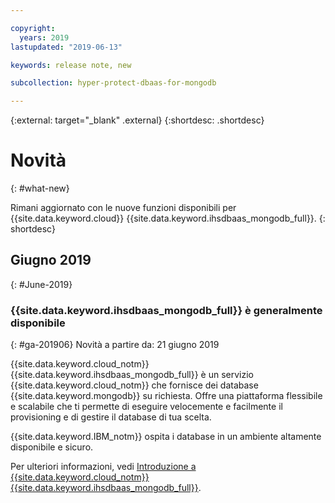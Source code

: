 ```yaml
---

copyright:
  years: 2019
lastupdated: "2019-06-13"

keywords: release note, new

subcollection: hyper-protect-dbaas-for-mongodb

---
```


{:external: target="_blank" .external}
{:shortdesc: .shortdesc}


# Novità 
{: #what-new}

Rimani aggiornato con le nuove funzioni disponibili per {{site.data.keyword.cloud}} {{site.data.keyword.ihsdbaas_mongodb_full}}.
{: shortdesc}

## Giugno 2019
{: #June-2019}

### {{site.data.keyword.ihsdbaas_mongodb_full}} è generalmente disponibile
{: #ga-201906}
Novità a partire da: 21 giugno 2019 

{{site.data.keyword.cloud_notm}} {{site.data.keyword.ihsdbaas_mongodb_full}} è un servizio {{site.data.keyword.cloud_notm}} che fornisce dei database {{site.data.keyword.mongodb}} su richiesta. Offre una piattaforma flessibile e scalabile che
ti permette di eseguire velocemente e facilmente il provisioning e di gestire il database di tua scelta.

{{site.data.keyword.IBM_notm}} ospita i database in un ambiente altamente disponibile e sicuro. 

Per ulteriori informazioni, vedi [Introduzione a {{site.data.keyword.cloud_notm}} {{site.data.keyword.ihsdbaas_mongodb_full}}](/docs/services/hyper-protect-dbaas-for-mongodb?topic=hyper-protect-dbaas-for-mongodb-gettingstarted).
